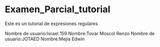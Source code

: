 # Examen_Parcial_tutorial
Este es un tutorial de expresiones regulares

Nombre de usuario:Israel 159            Nombre:Tovar Moscol Renzo
Nombre de usuario:JOTAED                Nombre:Mejia Edwin
